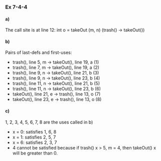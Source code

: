 ### Ex 7-4-4

#### a)
The call site is at line 12: int o = takeOut (m, n) (trash() -> takeOut()) 

#### b)
Pairs of last-defs and first-uses:
* trash(), line 5, m  -> takeOut(), line 19, a (1)
* trash(), line 7, m -> takeOut(), line 19, a (2)
* trash(), line 9, n -> takeOut(), line 21, b (3)
* trash(), line 9, n -> takeOut(), line 23, b (4)
* trash(), line 11, n -> takeOut(), line 21, b (5)
* trash(), line 11, n -> takeOut(), line 23, b (6)
* takeOut(), line 21, e -> trash(), line 13, o (7)
* takeOut(), line 23, e -> trash(), line 13, o (8)

#### c)
1, 2, 3, 4, 5, 6, 7, 8 are the uses called in b)
* x = 0: satisfies 1, 6, 8
* x = 1: satisfies 2, 5, 7
* x = 6: satisfies 2, 3, 7
* 4 cannot be satisfied because if trash() x > 5, m = 4, then takeOut() x will be greater than 0.
